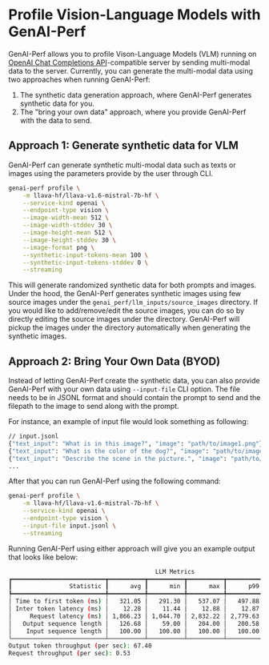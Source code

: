 <!--
Copyright (c) 2024, NVIDIA CORPORATION & AFFILIATES. All rights reserved.

Redistribution and use in source and binary forms, with or without
modification, are permitted provided that the following conditions
are met:
 * Redistributions of source code must retain the above copyright
   notice, this list of conditions and the following disclaimer.
 * Redistributions in binary form must reproduce the above copyright
   notice, this list of conditions and the following disclaimer in the
   documentation and/or other materials provided with the distribution.
 * Neither the name of NVIDIA CORPORATION nor the names of its
   contributors may be used to endorse or promote products derived
   from this software without specific prior written permission.

THIS SOFTWARE IS PROVIDED BY THE COPYRIGHT HOLDERS ``AS IS'' AND ANY
EXPRESS OR IMPLIED WARRANTIES, INCLUDING, BUT NOT LIMITED TO, THE
IMPLIED WARRANTIES OF MERCHANTABILITY AND FITNESS FOR A PARTICULAR
PURPOSE ARE DISCLAIMED.  IN NO EVENT SHALL THE COPYRIGHT OWNER OR
CONTRIBUTORS BE LIABLE FOR ANY DIRECT, INDIRECT, INCIDENTAL, SPECIAL,
EXEMPLARY, OR CONSEQUENTIAL DAMAGES (INCLUDING, BUT NOT LIMITED TO,
PROCUREMENT OF SUBSTITUTE GOODS OR SERVICES; LOSS OF USE, DATA, OR
PROFITS; OR BUSINESS INTERRUPTION) HOWEVER CAUSED AND ON ANY THEORY
OF LIABILITY, WHETHER IN CONTRACT, STRICT LIABILITY, OR TORT
(INCLUDING NEGLIGENCE OR OTHERWISE) ARISING IN ANY WAY OUT OF THE USE
OF THIS SOFTWARE, EVEN IF ADVISED OF THE POSSIBILITY OF SUCH DAMAGE.
-->

# Profile Vision-Language Models with GenAI-Perf

GenAI-Perf allows you to profile Vison-Language Models (VLM) running on
[OpenAI Chat Completions API](https://platform.openai.com/docs/guides/chat-completions)-compatible server
by sending multi-modal data to the server.
Currently, you can generate the multi-modal data using two approaches when running GenAI-Perf:
1. The synthetic data generation approach, where GenAI-Perf generates synthetic data for you.
2. The "bring your own data" approach, where you provide GenAI-Perf with the data to send.


## Approach 1: Generate synthetic data for VLM

GenAI-Perf can generate synthetic multi-modal data such as texts or images using
the parameters provide by the user through CLI.

```bash
genai-perf profile \
	-m llava-hf/llava-v1.6-mistral-7b-hf \
	--service-kind openai \
	--endpoint-type vision \
	--image-width-mean 512 \
	--image-width-stddev 30 \
	--image-height-mean 512 \
	--image-height-stddev 30 \
	--image-format png \
	--synthetic-input-tokens-mean 100 \
	--synthetic-input-tokens-stddev 0 \
	--streaming
```

This will generate randomized synthetic data for both prompts and images.
Under the hood, the GenAI-Perf generates synthetic images using few source images
under the `genai_perf/llm_inputs/source_images` directory.
If you would like to add/remove/edit the source images,
you can do so by directly editing the source images under the directory.
GenAI-Perf will pickup the images under the directory automatically when generating
the synthetic images.


## Approach 2: Bring Your Own Data (BYOD)

Instead of letting GenAI-Perf create the synthetic data,
you can also provide GenAI-Perf with your own data using `--input-file` CLI option.
The file needs to be in JSONL format and should contain the prompt to send and
the filepath to the image to send along with the prompt.

For instance, an example of input file would look something as following:
```bash
// input.jsonl
{"text_input": "What is in this image?", "image": "path/to/image1.png"}
{"text_input": "What is the color of the dog?", "image": "path/to/image2.jpeg"}
{"text_input": "Describe the scene in the picture.", "image": "path/to/image3.png"}
...
```

After that you can run GenAI-Perf using the following command:

```bash
genai-perf profile \
	-m llava-hf/llava-v1.6-mistral-7b-hf \
	--service-kind openai \
	--endpoint-type vision \
    --input-file input.jsonl \
    --streaming
```

Running GenAI-Perf using either approach will give you an example output that
looks like below:

```bash
                                         LLM Metrics
┏━━━━━━━━━━━━━━━━━━━━━━━━━━┳━━━━━━━━━━┳━━━━━━━━━━┳━━━━━━━━━━┳━━━━━━━━━━┳━━━━━━━━━━┳━━━━━━━━━━┓
┃                Statistic ┃      avg ┃      min ┃      max ┃      p99 ┃      p90 ┃      p75 ┃
┡━━━━━━━━━━━━━━━━━━━━━━━━━━╇━━━━━━━━━━╇━━━━━━━━━━╇━━━━━━━━━━╇━━━━━━━━━━╇━━━━━━━━━━╇━━━━━━━━━━┩
│ Time to first token (ms) │   321.05 │   291.30 │   537.07 │   497.88 │   318.46 │   317.35 │
│ Inter token latency (ms) │    12.28 │    11.44 │    12.88 │    12.87 │    12.81 │    12.53 │
│     Request latency (ms) │ 1,866.23 │ 1,044.70 │ 2,832.22 │ 2,779.63 │ 2,534.64 │ 2,054.03 │
│   Output sequence length │   126.68 │    59.00 │   204.00 │   200.58 │   177.80 │   147.50 │
│    Input sequence length │   100.00 │   100.00 │   100.00 │   100.00 │   100.00 │   100.00 │
└──────────────────────────┴──────────┴──────────┴──────────┴──────────┴──────────┴──────────┘
Output token throughput (per sec): 67.40
Request throughput (per sec): 0.53
```
